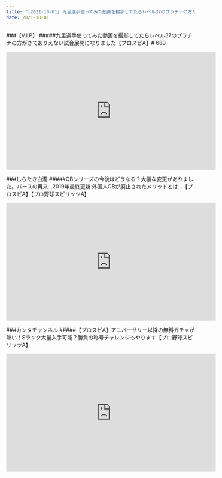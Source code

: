```yaml
---
title: "[2021-10-01] 九里選手使ってみた動画を撮影してたらレベル37のプラチナの方がきてありえない試合展開になりました【プロスピA】# 689 他"
date: 2021-10-01
---
```

###【V.I.P】
#####九里選手使ってみた動画を撮影してたらレベル37のプラチナの方がきてありえない試合展開になりました【プロスピA】# 689
<iframe width="560" height="315" src="https://www.youtube.com/embed/5kyL9Lyfovc" frameborder="0" allow="accelerometer; autoplay; clipboard-write; encrypted-media; gyroscope; picture-in-picture" allowfullscreen></iframe>

###しらたき白瀧
#####OBシリーズの今後はどうなる？大幅な変更がありました。バースの再来…2019年最終更新 外国人OBが廃止されたメリットとは…【プロスピA】【プロ野球スピリッツA】
<iframe width="560" height="315" src="https://www.youtube.com/embed/i-bQh6DqCUo" frameborder="0" allow="accelerometer; autoplay; clipboard-write; encrypted-media; gyroscope; picture-in-picture" allowfullscreen></iframe>

###カンタチャンネル
#####【プロスピA】アニバーサリー以降の無料ガチャが熱い！Sランク大量入手可能？勝負の称号チャレンジもやります【プロ野球スピリッツA】
<iframe width="560" height="315" src="https://www.youtube.com/embed/QsuePWlWtqM" frameborder="0" allow="accelerometer; autoplay; clipboard-write; encrypted-media; gyroscope; picture-in-picture" allowfullscreen></iframe>

